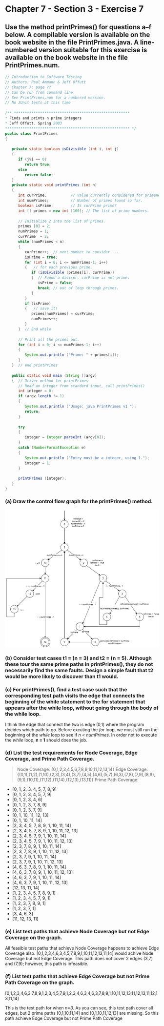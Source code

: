 # Chapter 7 - Section 3 - Exercise 7
## Use the method printPrimes() for questions a–f below. A compilable version is available on the book website in the file PrintPrimes.java. A line-numbered version suitable for this exercise is available on the book website in the file PrintPrimes.num.

```Java
// Introduction to Software Testing
// Authors: Paul Ammann & Jeff Offutt
// Chapter 7; page ??
// Can be run from command line
// See PrintPrimes.num for a numbered version.
// No JUnit tests at this time

/** *****************************************************
* Finds and prints n prime integers
* Jeff Offutt, Spring 2003
********************************************************* */
public class PrintPrimes
{

   private static boolean isDivisible (int i, int j)
   {
      if (j%i == 0)
         return true;
      else
         return false;
   }
   private static void printPrimes (int n)
   {
      int curPrime;           // Value currently considered for primeness
      int numPrimes;          // Number of primes found so far.
      boolean isPrime;        // Is curPrime prime?
      int [] primes = new int [100]; // The list of prime numbers.
    
      // Initialize 2 into the list of primes.
      primes [0] = 2;
      numPrimes = 1;
      curPrime  = 2;
      while (numPrimes < n)
      {
         curPrime++;  // next number to consider ...
         isPrime = true;
         for (int i = 0; i <= numPrimes-1; i++)
         {   // for each previous prime.
            if (isDivisible (primes[i], curPrime))
            {  // Found a divisor, curPrime is not prime.
               isPrime = false;
               break; // out of loop through primes.
            }
         }
         if (isPrime)
         {   // save it!
            primes[numPrimes] = curPrime;
            numPrimes++;
         }
      }  // End while
   
      // Print all the primes out.
      for (int i = 0; i <= numPrimes-1; i++)
      {
         System.out.println ("Prime: " + primes[i]);
      }
   }  // end printPrimes
   
   public static void main (String []argv)
   {  // Driver method for printPrimes
      // Read an integer from standard input, call printPrimes()
      int integer = 0;
      if (argv.length != 1)
      {
         System.out.println ("Usage: java PrintPrimes v1 ");
         return;
      }
   
      try
      {
         integer = Integer.parseInt (argv[0]);
      }
      catch (NumberFormatException e)
      {
         System.out.println ("Entry must be a integer, using 1.");
         integer = 1;
      }
   
      printPrimes (integer);
   }
}
```

### (a) Draw the control flow graph for the printPrimes() method.
![image](./Ex7.3-7.png)

### (b) Consider test cases t1 = (n = 3) and t2 = (n = 5). Although these tour the same prime paths in printPrimes(), they do not necessarily find the same faults. Design a simple fault that t2 would be more likely to discover than t1 would.

### (c) For printPrimes(), find a test case such that the corresponding test path visits the edge that connects the beginning of the while statement to the for statement that appears after the while loop, without going through the body of the while loop.

I think the edge that connect the two is edge (0,1) where the program decides which path to go. Before excuting the *for* loop, we must still run the beginning of the *while* loop to see if *n < numPrimes*. In order not to execute the *while* loop, **n = 1** should does the job.

### (d) List the test requirements for Node Coverage, Edge Coverage, and Prime Path Coverage.
> Node Coverage: {0,1,2,3,4,5,6,7,8,9,10,11,12,13,14}
> Edge Coverage: {(0,1),(1,2),(1,10),(2,3),(3,4),(3,7),(4,5),(4,6),(5,7),(6,3),(7,8),(7,9),(8,9),(9,1),(10,11),(11,12),(11,14),(12,13),(13,11)}
> Prime Path Coverage: 
- [0, 1, 2, 3, 4, 5, 7, 8, 9]
- [0, 1, 2, 3, 4, 5, 7, 9]
- [0, 1, 2, 3, 4, 6]
- [0, 1, 2, 3, 7, 8, 9]
- [0, 1, 2, 3, 7, 9]
- [0, 1, 10, 11, 12, 13]
- [0, 1, 10, 11, 14]
- [2, 3, 4, 5, 7, 8, 9, 1, 10, 11, 14]
- [2, 3, 4, 5, 7, 8, 9, 1, 10, 11, 12, 13]
- [2, 3, 4, 5, 7, 9, 1, 10, 11, 14]
- [2, 3, 4, 5, 7, 9, 1, 10, 11, 12, 13]
- [2, 3, 7, 8, 9, 1, 10, 11, 14]
- [2, 3, 7, 8, 9, 1, 10, 11, 12, 13]
- [2, 3, 7, 9, 1, 10, 11, 14]
- [2, 3, 7, 9, 1, 10, 11, 12, 13]
- [4, 6, 3, 7, 8, 9, 1, 10, 11, 14]
- [4, 6, 3, 7, 8, 9, 1, 10, 11, 12, 13]
- [4, 6, 3, 7, 9, 1, 10, 11, 14]
- [4, 6, 3, 7, 9, 1, 10, 11, 12, 13]
- [12, 13, 11, 14]
- [1, 2, 3, 4, 5, 7, 8, 9, 1] 
- [1, 2, 3, 4, 5, 7, 9, 1]
- [1, 2, 3, 7, 8, 9, 1]
- [1, 2, 3, 7, 1]
- [3, 4, 6, 3]
- [11, 12, 13, 11]

### (e) List test paths that achieve Node Coverage but not Edge Coverage on the graph.
All feasible test paths that achieve Node Coverage happens to achieve Edge Coverage also.
[0,1,2,3,4,6,3,4,5,7,8,9,1,10,11,12,13,11,14] would achive Node Coverage but not Edge Coverage. This path does not cover 2 edges (3,7) and (7,9); however, this path is infeasible.

### (f) List test paths that achieve Edge Coverage but not Prime Path Coverage on the graph.
[0,1,2,3,4,6,3,7,8,9,1,2,3,4,5,7,9,1,2,3,4,6,3,4,6,3,7,8,9,1,10,11,12,13,11,12,13,11,12,13,11,14]

This is the test path for when *n=3*. As you can see, this test path cover all edges, but 2 prime paths [0,1,10,11,14] and [0,1,10,11,12,13] are missing. So this path achieve Edge Coverage but not Prime Path Coverage